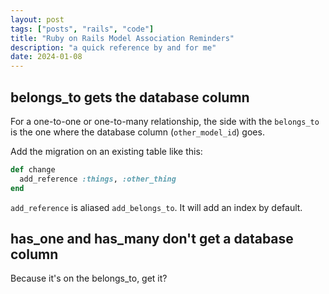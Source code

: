 ```yaml
---
layout: post
tags: ["posts", "rails", "code"]
title: "Ruby on Rails Model Association Reminders"
description: "a quick reference by and for me"
date: 2024-01-08
---
```


## belongs_to gets the database column
For a one-to-one or one-to-many relationship, the side with the `belongs_to` is the one where the database column (`other_model_id`) goes. 

Add the migration on an existing table like this:
```ruby
def change
  add_reference :things, :other_thing
end
```
`add_reference` is aliased `add_belongs_to`. It will add an index by default. 

## has_one and has_many don't get a database column
Because it's on the belongs_to, get it?



